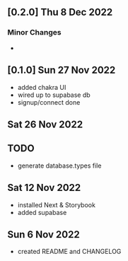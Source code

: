 ## [0.2.0] Thu 8 Dec 2022

### Minor Changes

-  
## [0.1.0] Sun 27 Nov 2022

- added chakra UI
- wired up to supabase db
- signup/connect done


## Sat 26 Nov 2022
## TODO

- generate database.types file

## Sat 12 Nov 2022

- installed Next & Storybook
- added supabase

## Sun 6 Nov 2022

- created README and CHANGELOG

